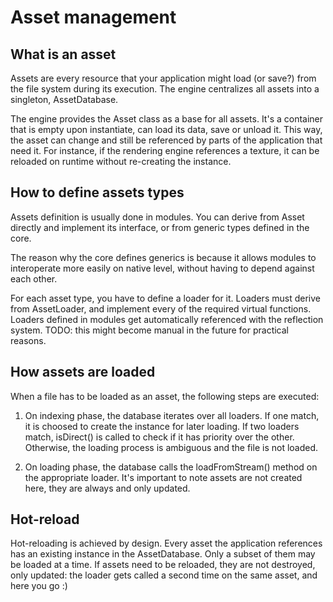 Asset management
==================

What is an asset
-----------------

Assets are every resource that your application might load (or save?) from the file system during its execution.
The engine centralizes all assets into a singleton, AssetDatabase.

The engine provides the Asset class as a base for all assets.
It's a container that is empty upon instantiate, can load its data, save or unload it.
This way, the asset can change and still be referenced by parts of the application that need it.
For instance, if the rendering engine references a texture, it can be reloaded on runtime
without re-creating the instance.


How to define assets types
---------------------------

Assets definition is usually done in modules.
You can derive from Asset directly and implement its interface,
or from generic types defined in the core.

The reason why the core defines generics is because it allows modules to
interoperate more easily on native level, without having to depend against each other.

For each asset type, you have to define a loader for it.
Loaders must derive from AssetLoader, and implement every of the required virtual functions.
Loaders defined in modules get automatically referenced with the reflection system.
TODO: this might become manual in the future for practical reasons.


How assets are loaded
----------------------

When a file has to be loaded as an asset, the following steps are executed:

1) On indexing phase, the database iterates over all loaders.
   If one match, it is choosed to create the instance for later loading.
   If two loaders match, isDirect() is called to check if it has priority over the other.
   Otherwise, the loading process is ambiguous and the file is not loaded.


2) On loading phase, the database calls the loadFromStream() method on the appropriate loader.
   It's important to note assets are not created here, they are always and only updated.


Hot-reload
-----------

Hot-reloading is achieved by design.
Every asset the application references has an existing instance in the AssetDatabase.
Only a subset of them may be loaded at a time.
If assets need to be reloaded, they are not destroyed, only updated:
the loader gets called a second time on the same asset, and here you go :)
